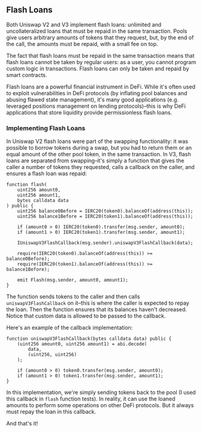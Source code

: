 ## Flash Loans

Both Uniswap V2 and V3 implement flash loans: unlimited and uncollateralized loans that must be repaid in the same transaction. Pools give users arbitrary amounts of tokens that they request, but, by the end of the call, the amounts must be repaid, with a small fee on top.

The fact that flash loans must be repaid in the same transaction means that flash loans cannot be taken by regular users: as a user, you cannot program custom logic in transactions. Flash loans can only be taken and repaid by smart contracts.

Flash loans are a powerful financial instrument in DeFi. While it's often used to exploit vulnerabilities in DeFi protocols (by inflating pool balances and abusing flawed state management), it's many good applications (e.g. leveraged positions management on lending protocols)–this is why DeFi applications that store liquidity provide permissionless flash loans.

### Implementing Flash Loans

In Uniswap V2 flash loans were part of the swapping functionality: it was possible to borrow tokens during a swap, but you had to return them or an equal amount of the other pool token, in the same transaction. In V3, flash loans are separated from swapping–it's simply a function that gives the caller a number of tokens they requested, calls a callback on the caller, and ensures a flash loan was repaid:

```solidity
function flash(
    uint256 amount0,
    uint256 amount1,
    bytes calldata data
) public {
    uint256 balance0Before = IERC20(token0).balanceOf(address(this));
    uint256 balance1Before = IERC20(token1).balanceOf(address(this));

    if (amount0 > 0) IERC20(token0).transfer(msg.sender, amount0);
    if (amount1 > 0) IERC20(token1).transfer(msg.sender, amount1);

    IUniswapV3FlashCallback(msg.sender).uniswapV3FlashCallback(data);

    require(IERC20(token0).balanceOf(address(this)) >= balance0Before);
    require(IERC20(token1).balanceOf(address(this)) >= balance1Before);

    emit Flash(msg.sender, amount0, amount1);
}
```

The function sends tokens to the caller and then calls `uniswapV3FlashCallback` on it–this is where the caller is expected to repay the loan. Then the function ensures that its balances haven't decreased. Notice that custom data is allowed to be passed to the callback.

Here's an example of the callback implementation:

```solidity
function uniswapV3FlashCallback(bytes calldata data) public {
    (uint256 amount0, uint256 amount1) = abi.decode(
        data,
        (uint256, uint256)
    );

    if (amount0 > 0) token0.transfer(msg.sender, amount0);
    if (amount1 > 0) token1.transfer(msg.sender, amount1);
}
```

In this implementation, we're simply sending tokens back to the pool (I used this callback in `flash` function tests).  In reality, it can use the loaned amounts to perform some operations on other DeFi protocols. But it always must repay the loan in this callback.

And that's it!